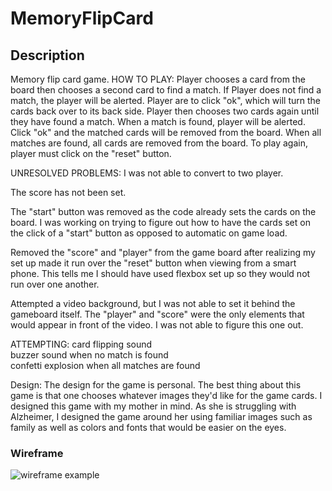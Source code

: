# MemoryFlipCard

## Description

Memory flip card game. 
HOW TO PLAY:
Player chooses a card from the board then chooses a second card to find a match.
If Player does not find a match, the player will be alerted.  Player are to click "ok",
which will turn the cards back over to its back side.  Player then chooses two cards again
until they have found a match.  When a match is found, player will be alerted.  Click "ok"
and the matched cards will be removed from the board. When all matches are found, all cards 
are removed from the board.  To play again, player must click on the "reset" button.

UNRESOLVED PROBLEMS:
I was not able to convert to two player.  

The score has not been set.

The "start" button was removed as the code already sets the cards on the board. 
I was working on trying to figure out how to have the cards set on the click of a "start" button 
as opposed to automatic on game load.

Removed the "score" and "player" from the game board after realizing my set up made it 
run over the "reset" button when viewing from a smart phone.  This tells me I should have used 
flexbox set up so they would not run over one another.

Attempted a video background, but I was not able to set it behind the gameboard itself.  The "player" 
and "score" were the only elements that would appear in front of the video.  I was not able to figure 
this one out.

ATTEMPTING: 
card flipping sound <br>
buzzer sound when no match is found<br>
confetti explosion when all matches are found<br>



Design:
The design for the game is personal.  The best thing about this game is that one 
chooses whatever images they'd like for the game cards.  I designed this game with my mother 
in mind.  As she is struggling with Alzheimer, I designed the game around her using 
familiar images such as family as well as colors and fonts that would be easier on the eyes.


### Wireframe

![wireframe example](https://bl3302files.storage.live.com/y4mc9TTu8eCr7jFRsME1KoSPpqkGzJ283cMuWfo3gCa-qQ5Y0mV-YK0D1UPlJ9-qSpcFQz33pdvaONJ6G0ySuv675c1HeMKPCCnjUlRO_-r6VrkL8ppsut1BhZ0zy27Y4QROVq5-WQGqbmK0lV71iYGygVfKtaTxnFuVFKKQq9zxDQAZ3KWozGntowKSFrCI5Jk?width=964&height=544&cropmode=none "wireframe example")
